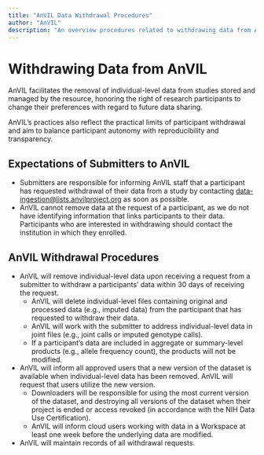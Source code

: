 ```yaml
---
title: "AnVIL Data Withdrawal Procedures"
author: "AnVIL"
description: "An overview procedures related to withdrawing data from AnVIL."
---
```

# Withdrawing Data from AnVIL

<hero>

AnVIL facilitates the removal of individual-level data from studies stored and managed by the resource, honoring the right of research participants to change their preferences with regard to future data sharing. 

AnVIL’s practices also reflect the practical limits of participant withdrawal and aim to balance participant autonomy with reproducibility and transparency. 

</hero>

## Expectations of Submitters to AnVIL
* Submitters are responsible for informing AnVIL staff that a participant has requested withdrawal of their data from a study by contacting data-ingestion@lists.anvilproject.org as soon as possible.
* AnVIL cannot remove data at the request of a participant, as we do not have identifying information that links participants to their data. Participants who are interested in withdrawing should contact the institution in which they enrolled.
## AnVIL Withdrawal Procedures
* AnVIL will remove individual-level data upon receiving a request from a submitter to withdraw a participants’ data within 30 days of receiving the request.
    * AnVIL will delete individual-level files containing original and processed data (e.g., imputed data) from the participant that has requested to withdraw their data.
    * AnVIL will work with the submitter to address individual-level data in joint files (e.g., joint calls or imputed genotype calls).
    * If a participant’s data are included in aggregate or summary-level products (e.g., allele frequency count), the products will not be modified.
* AnVIL will inform all approved users that a new version of the dataset is available when individual-level data has been removed.  AnVIL will request that users utilize the new version.
    * Downloaders will be responsible for using the most current version of the dataset, and destroying all versions of the dataset when their project is ended or access revoked (in accordance with the NIH Data Use Certification).
    * AnVIL will inform cloud users working with data in a Workspace at least one week before the underlying data are modified.
* AnVIL will maintain records of all withdrawal requests.

 


